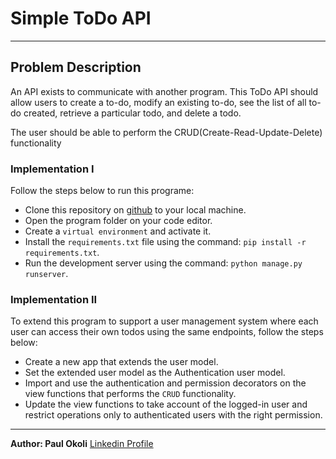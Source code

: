# Simple ToDo API

---
## Problem Description

An API exists to communicate with another program. This ToDo API should allow users to create a to-do, modify an existing to-do, see the list of all to-do created, retrieve a particular todo, and delete a todo. 

The user should be able to perform the CRUD(Create-Read-Update-Delete) functionality

### Implementation I

Follow the steps below to run this programe:

- Clone this repository on [github](https://github.com/PaulPextra/simple_todo-_api.git) to your local machine.
- Open the program folder on your code editor.
- Create a `virtual environment` and activate it.
- Install the `requirements.txt` file using the command:
`pip install -r requirements.txt`.
- Run the development server using the command:
`python manage.py runserver`.


### Implementation II

To extend this program to support a user management system where each user can access their own todos using the same endpoints, follow the steps below:

- Create a new app that extends the user model.
- Set the extended user model as the Authentication user model.
- Import and use the authentication and permission decorators on the view functions that performs the `CRUD` functionality.
- Update the view functions to take account of the logged-in user and restrict operations only to authenticated users with the right permission.

---

**Author: Paul Okoli**
[Linkedin Profile](https://www.linkedin.com/in/paulokoli/)
